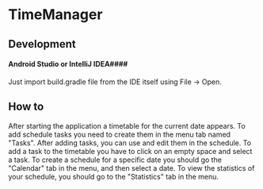 # TimeManager
## Development ##
#### Android Studio or IntelliJ IDEA####
Just import build.gradle file from the IDE itself using File -> Open.

## How to ##
After starting the application a timetable for the current date appears. 
To add schedule tasks you need to create them in the menu tab named "Tasks". 
After adding tasks, you can use and edit them in the schedule. 
To add a task to the timetable you have to click on an empty space and select a task. 
To create a schedule for a specific date you should go the "Calendar" tab in the menu, and then select a date. 
To view the statistics of your schedule, you should go to the "Statistics" tab in the menu.
